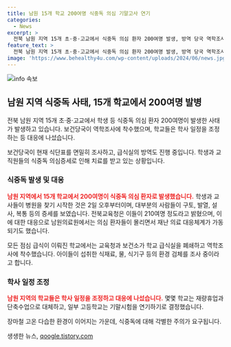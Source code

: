 ```yaml
---
title: 남원 15개 학교 200여명 식중독 의심 기말고사 연기
categories:
  - News
excerpt: >
  전북 남원 지역 15개 초·중·고교에서 식중독 의심 환자 200여명 발생, 방역 당국 역학조사 착수. 학사일정 조정으로 학교들은 재량휴업이나 기말고사 연기 등에 나섰고, 급식실 방역도 이뤄졌다. 환자들은 구토, 발열, 설사, 복통 등 증세를 보이며 병원을 찾았고, 교육청은 역학조사를 진행 중이다. 주변 환경과 함께 급식 관련 검체 조사 중이며, 일부 학교는 학사일정을 조정하고 있다.
feature_text: >
  전북 남원 지역 15개 초·중·고교에서 식중독 의심 환자 200여명 발생, 방역 당국 역학조사 착수. 학사일정 조정으로 학교들은 재량휴업이나 기말고사 연기 등에 나섰고, 급식실 방역도 이뤄졌다. 환자들은 구토, 발열, 설사, 복통 등 증세를 보이며 병원을 찾았고, 교육청은 역학조사를 진행 중이다. 주변 환경과 함께 급식 관련 검체 조사 중이며, 일부 학교는 학사일정을 조정하고 있다.
image: 'https://www.behealthy4u.com/wp-content/uploads/2024/06/news.jpg'
---
```


<p><img src="https://www.behealthy4u.com/wp-content/uploads/2024/06/news.jpg" alt="info 속보" /></p>

<h2 data-ke-size="size26">남원 지역 식중독 사태, 15개 학교에서 200여명 발병</h2>

<p>전북 남원 지역 15개 초·중·고교에서 학생 등 식중독 의심 환자 200여명이 발생한 사태가 발생하고 있습니다. 보건당국이 역학조사에 착수했으며, 학교들은 학사 일정을 조정하는 등 대응에 나섰습니다.</p>

<p data-ke-size="size16">보건당국이 현재 식단표를 면밀히 조사하고, 급식실의 방역도 진행 중입니다. 학생과 교직원들의 식중독 의심증세로 인해 치료를 받고 있는 상황입니다. </p>

<h3>식중독 발생 및 대응</h3>

<p><b><span style="color: #ee2323;">남원 지역에서 15개 학교에서 200여명이 식중독 의심 환자로 발생했습니다.</span></b> 학생과 교사들이 병원을 찾기 시작한 것은 2일 오후부터이며, 대부분의 사람들이 구토, 발열, 설사, 복통 등의 증세를 보였습니다. 전북교육청은 이들이 210여명 정도라고 밝혔으며, 이에 대한 대응으로 남원의료원에서는 의심 환자들이 몰리면서 재난 의료 대응체계가 가동되기도 했습니다. </p>

<p data-ke-size="size16">모든 점심 급식이 이뤄진 학교에서는 교육청과 보건소가 학교 급식실을 폐쇄하고 역학조사에 착수했습니다. 아이들이 섭취한 식재료, 물, 식기구 등의 환경 검체를 조사 중이라고 합니다.</p>

<h3>학사 일정 조정</h3>

<p><b><span style="color: #ee2323;">남원 지역의 학교들은 학사 일정을 조정하고 대응에 나섰습니다.</span></b> 몇몇 학교는 재량휴업과 단축수업으로 대체하고, 일부 고등학교는 기말시험을 연기하기로 결정했습니다.</p>

<p data-ke-size="size16">장마철 고온 다습한 환경이 이어지는 가운데, 식중독에 대해 각별한 주의가 요구됩니다. </p>
생생한 뉴스, <a href="https://qoogle.tistory.com" rel="dofollow">qoogle.tistory.com</a>


